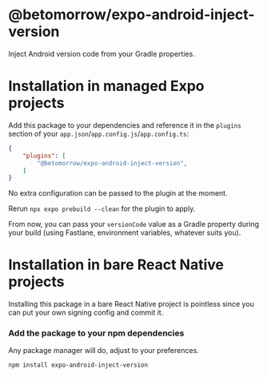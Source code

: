# @betomorrow/expo-android-inject-version

Inject Android version code from your Gradle properties.

# Installation in managed Expo projects

Add this package to your dependencies and reference it in the `plugins` section of your `app.json`/`app.config.js`/`app.config.ts`:
```json
{
    "plugins": [
        "@betomorrow/expo-android-inject-version",
    ]
}
```
No extra configuration can be passed to the plugin at the moment.

Rerun `npx expo prebuild --clean` for the plugin to apply.

From now, you can pass your `versionCode` value as a Gradle property during your build (using Fastlane, environment variables, whatever suits you).

# Installation in bare React Native projects

Installing this package in a bare React Native project is pointless since you can put your own signing config and commit it.

### Add the package to your npm dependencies

Any package manager will do, adjust to your preferences.

```
npm install expo-android-inject-version
```
